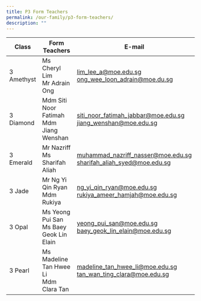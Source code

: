 ```yaml
---
title: P3 Form Teachers
permalink: /our-family/p3-form-teachers/
description: ""
---
```

| Class | Form Teachers | E-mail |
| -------- | -------- | -------- |
3 Amethyst | Ms Cheryl Lim<br>Mr Adrain Ong | lim_lee_a@moe.edu.sg<br>ong_wee_loon_adrain@moe.du.sg
3 Diamond | Mdm Siti Noor Fatimah<br>Mdm Jiang Wenshan | siti_noor_fatimah_jabbar@moe.edu.sg<br>jiang_wenshan@moe.edu.sg
3 Emerald | Mr Nazriff<br>Ms Sharifah Aliah | muhammad_nazriff_nasser@moe.edu.sg<br>sharifah_aliah_syed@moe.edu.sg
3 Jade | Mr Ng Yi Qin Ryan<br>Mdm Rukiya | ng_yi_qin_ryan@moe.edu.sg<br>rukiya_ameer_hamjah@moe.edu.sg
3 Opal | Ms Yeong Pui San<br>Ms Baey Geok Lin Elain | yeong_pui_san@moe.edu.sg<br>baey_geok_lin_elain@moe.edu.sg
3 Pearl | Ms Madeline Tan Hwee Li<br>Mdm Clara Tan | madeline_tan_hwee_li@moe.edu.sg<br>tan_wan_ting_clara@moe.edu.sg